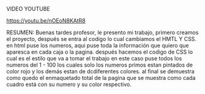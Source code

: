VIDEO YOUTUBE 

https://youtu.be/nOEoN8KAtR8

RESUMEN: Buenas tardes profesor, le presento mi trabajo, primero creamos el proyecto, después se entra al codigo lo cual cambiamos el HMTL Y CSS. en html puse los numeros, aqui puse toda la información que quiero que aparesca en cada caja o la pagina. después hacemos el codigo de CSS lo cual es el estilo que va a tomar el trabajo en este caso puse todos los numeros del 1 - 100 los cuales solo los numeros primos estan pintados de color rojo y los demás estan de dcdiferentes colores. al final se demuestra como quedo el enmaquetado total de la pagina que se muestra como cada cuadro está con su numero y su color respectivo.